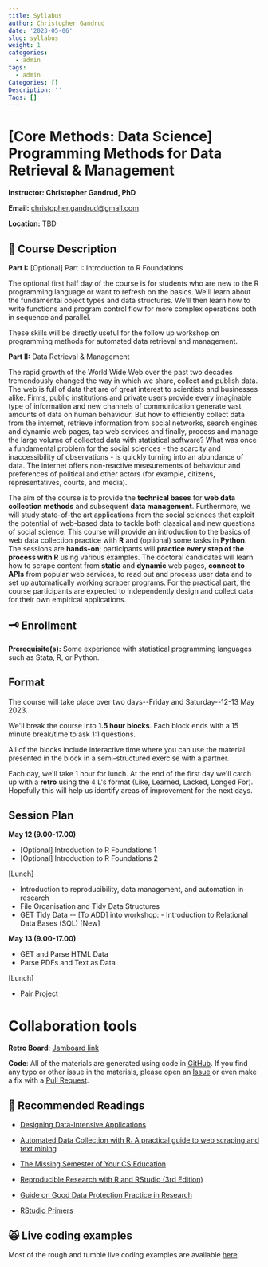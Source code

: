 ```yaml
---
title: Syllabus
author: Christopher Gandrud
date: '2023-05-06'
slug: syllabus
weight: 1
categories:
  - admin
tags:
  - admin
Categories: []
Description: ''
Tags: []
---
```


# \[Core Methods: Data Science\] Programming Methods for Data Retrieval & Management

**Instructor: Christopher Gandrud, PhD**

**Email:** [christopher.gandrud\@gmail.com](mailto:christopher.gandrud@gmail.com)

**Location:** TBD

## 📜 Course Description

**Part I:** [Optional] Part I: Introduction to R Foundations

The optional first half day of the course is for students who are new to the R programming language or want to refresh on the basics. We'll learn about the fundamental object types and data structures. We'll then learn how to write functions and program control flow for more complex operations both in sequence and parallel.

These skills will be directly useful for the follow up workshop on programming methods for automated data retrieval and management.

**Part II:** Data Retrieval & Management

The rapid growth of the World Wide Web over the past two decades tremendously changed the way in which we share, collect and publish data. The web is full of data that are of great interest to scientists and businesses alike. Firms, public institutions and private users provide every imaginable type of information and new channels of communication generate vast amounts of data on human behaviour. But how to efficiently collect data from the internet, retrieve information from social networks, search engines and dynamic web pages, tap web services and finally, process and manage the large volume of collected data with statistical software? What was once a fundamental problem for the social sciences - the scarcity and inaccessibility of observations - is quickly turning into an abundance of data. The internet offers non-reactive measurements of behaviour and preferences of political and other actors (for example, citizens, representatives, courts, and media).

The aim of the course is to provide the **technical bases** for **web data collection methods** and subsequent **data management**. Furthermore, we will study state-of-the art applications from the social sciences that exploit the potential of web-based data to tackle both classical and new questions of social science. This course will provide an introduction to the basics of web data collection practice with **R** and (optional) some tasks in **Python**. The sessions are **hands-on**; participants will **practice every step of the process with R** using various examples. The doctoral candidates will learn how to scrape content from **static** and **dynamic** web pages, **connect to APIs** from popular web services, to read out and process user data and to set up automatically working scraper programs. For the practical part, the course participants are expected to independently design and collect data for their own empirical applications.

## 🗝 Enrollment

**Prerequisite(s):** Some experience with statistical programming languages such as Stata, R, or Python.

## Format

The course will take place over two days--Friday and Saturday--12-13 May 2023.

We'll break the course into **1.5 hour blocks**. Each block ends with a 15 minute break/time to ask 1:1 questions.

All of the blocks include interactive time where you can use the material presented in the block in a semi-structured exercise with a partner.

Each day, we'll take 1 hour for lunch. At the end of the first day we'll catch up with a **retro** using the 4 L's format (Like, Learned, Lacked, Longed For). Hopefully this will help us identify areas of improvement for the next days.

## Session Plan

**May 12 (9.00-17.00)**

- [Optional] Introduction to R Foundations 1
- [Optional] Introduction to R Foundations 2

[Lunch]

- Introduction to reproducibility, data management, and automation in research
- File Organisation and Tidy Data Structures
- GET Tidy Data -- [To ADD] into workshop: - Introduction to Relational Data Bases (SQL) [New]

**May 13 (9.00-17.00)**

- GET and Parse HTML Data
- Parse PDFs and Text as Data

[Lunch]

- Pair Project

# Collaboration tools

<!-- **Integrated Developer Environment:** [RStudio Cloud](https://rstudio.cloud/project/1140732) -->

**Retro Board**: [Jamboard link](https://jamboard.google.com/d/1WXEdqHrOdsHCZio_Emdchwa0Z1EdCCStdAOoUhbf_SU/edit?usp=sharing)

**Code**: All of the materials are generated using code in [GitHub](https://github.com/christophergandrud/intro-data-retrieval-management/tree/website). If you find any typo or other issue in the materials, please open an [Issue](https://github.com/christophergandrud/intro-data-retrieval-management/issues) or even make a fix with a [Pull Request](https://docs.github.com/en/github/collaborating-with-issues-and-pull-requests/proposing-changes-to-your-work-with-pull-requests/about-pull-requests).

## 📖 Recommended Readings

-   [Designing Data-Intensive Applications](https://www.oreilly.com/library/view/designing-data-intensive-applications/9781491903063/)

-   [Automated Data Collection with R: A practical guide to web scraping and text mining](https://onlinelibrary.wiley.com/doi/book/10.1002/9781118834732)

-   [The Missing Semester of Your CS Education](https://missing.csail.mit.edu/)

-   [Reproducible Research with R and RStudio (3rd Edition)](https://brave-pasteur-c09ffa.netlify.app/slides/code/bookdown.pdf)

-   [Guide on Good Data Protection Practice in Research](https://www.eui.eu/Documents/ServicesAdmin/DeanOfStudies/ResearchEthics/Guide-Data-Protection-Research.pdf)

-   [RStudio Primers](https://rstudio.cloud/learn/primers)

## 🙀 Live coding examples

Most of the rough and tumble live coding examples are available [here](https://github.com/christophergandrud/hu-live-coding-course-examples).
